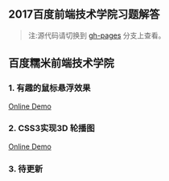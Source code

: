 ## 2017百度前端技术学院习题解答

>注:源代码请切换到 [gh-pages](https://github.com/Eamonnzhang/2017-baidu-inst-of-fe-tech/tree/gh-pages) 分支上查看。


## 百度糯米前端技术学院
### 1. 有趣的鼠标悬浮效果
[Online Demo](http://blog.eamonn.cn/2017-baidu-inst-of-fe-tech/views/mouse-hover/)

### 2. CSS3实现3D 轮播图
[Online Demo](http://blog.eamonn.cn/2017-baidu-inst-of-fe-tech/views/3d-carousel/)

### 3. 待更新
